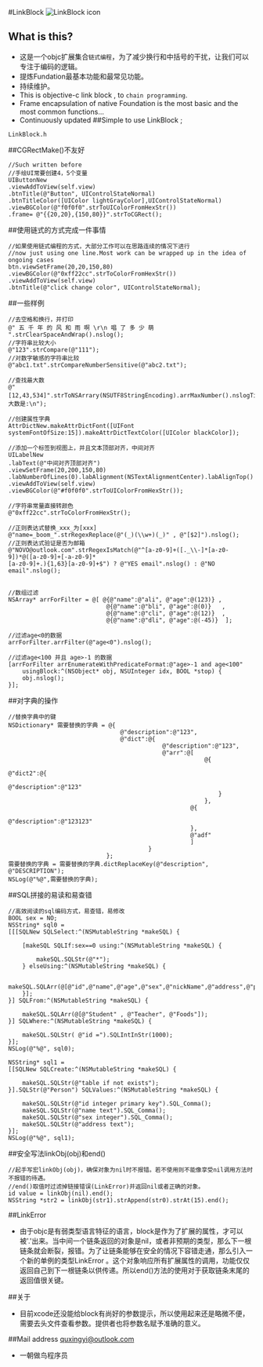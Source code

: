 #LinkBlock
![LinkBlock icon](http://ico.ooopic.com/ajax/iconpng/?id=98399.png)

## What is this?
* 这是一个objc扩展集合`链式编程`，为了减少换行和中括号的干扰，让我们可以专注于编码的逻辑。
* 提炼Fundation最基本功能和最常见功能。
* 持续维护。
* This is objective-c link block , to `chain programming`.
* Frame encapsulation of native Foundation is the most basic and the most common functions...
* Continuously updated
##Simple to use LinkBlock ;
```objc
LinkBlock.h
```

##CGRectMake()不友好
```objc
//Such written before 
//手绘UI常要创建4，5个变量
UIButtonNew
.viewAddToView(self.view)
.btnTitle(@"Button", UIControlStateNormal)
.btnTitleColor([UIColor lightGrayColor],UIControlStateNormal)
.viewBGColor(@"f0f0f0".strToUIColorFromHexStr())
.frame= @"{{20,20},{150,80}}".strToCGRect();
```
##使用链式的方式完成一件事情
```objc
//如果使用链式编程的方式，大部分工作可以在思路连续的情况下进行
//now just using one line.Most work can be wrapped up in the idea of ​​ongoing cases
btn.viewSetFrame(20,20,150,80)
.viewBGColor(@"0xff22cc".strToColorFromHexStr())
.viewAddToView(self.view)
.btnTitle(@"click change color", UIControlStateNormal);
```
##一些样例
```objc
//去空格和换行，并打印
@" 五 千 年 的 风 和 雨 啊 \r\n 唱 了 多 少 萌 ".strClearSpaceAndWrap().nslog();
//字符串比较大小
@"123".strCompare(@"111");
//对数字敏感的字符串比较
@"abc1.txt".strCompareNumberSensitive(@"abc2.txt");

//查找最大数
@"[12,43,534]".strToNSArrary(NSUTF8StringEncoding).arrMaxNumber().nslogTitle(@"最大数是:\n");

//创建属性字典
AttrDictNew.makeAttrDictFont([UIFont systemFontOfSize:15]).makeAttrDictTextColor([UIColor blackColor]);

//添加一个标签到视图上，并且文本顶部对齐，中间对齐
UILabelNew
.labText(@"中间对齐顶部对齐")
.viewSetFrame(20,200,150,80)
.labNumberOfLines(0).labAlignment(NSTextAlignmentCenter).labAlignTop()
.viewAddToView(self.view)
.viewBGColor(@"#f0f0f0".strToUIColorFromHexStr());

//字符串常量直接转颜色
@"0xff22cc".strToColorFromHexStr();

//正则表达式替换_xxx_为[xxx]
@"name=_boom_".strRegexReplace(@"(_)(\\w+)(_)" , @"[$2]").nslog();
//正则表达式验证是否为邮箱
@"NOVO@outlook.com".strRegexIsMatch(@"^[a-z0-9]+([._\\-]*[a-z0-9])*@([a-z0-9]+[-a-z0-9]*
[a-z0-9]+.){1,63}[a-z0-9]+$") ? @"YES email".nslog() : @"NO email".nslog();


//数组过滤
NSArray* arrForFilter = @[ @{@"name":@"ali", @"age":@(123)} ,
                            @{@"name":@"bli", @"age":@(0)}   ,
                            @{@"name":@"cli", @"age":@(12)}  ,
                            @{@"name":@"dli", @"age":@(-45)}  ];

//过滤age<0的数据
arrForFilter.arrFilter(@"age<0").nslog();

//过滤age<100 并且 age>-1 的数据
[arrForFilter arrEnumerateWithPredicateFormat:@"age>-1 and age<100"
    usingBlock:^(NSObject* obj, NSUInteger idx, BOOL *stop) {
    obj.nslog();
}];
```
##对字典的操作
```objc
//替换字典中的键
NSDictionary* 需要替换的字典 = @{
                                @"description":@"123",
                                @"dict":@{
                                            @"description":@"123",
                                            @"arr":@[
                                                        @{
                                                            @"dict2":@{
                                                                @"description":@"123"
                                                            }
                                                        },
                                                    @{
                                                        @"description":@"123123"
                                                    },
                                                    @"adf"
                                                    ]
                                        }
                            };
需要替换的字典 = 需要替换的字典.dictReplaceKey(@"description", @"DESCRIPTION");
NSLog(@"%@",需要替换的字典);

```

##SQL拼接的易读和易查错
```objc
//高效阅读的sql编码方式，易查错，易修改
BOOL sex = NO;
NSString* sql0 =
[[[SQLNew SQLSelect:^(NSMutableString *makeSQL) {

    [makeSQL SQLIf:sex==0 using:^(NSMutableString *makeSQL) {

        makeSQL.SQLStr(@"*");
    } elseUsing:^(NSMutableString *makeSQL) {

        makeSQL.SQLArr(@[@"id",@"name",@"age",@"sex",@"nickName",@"address",@"point"]);
    }];
}] SQLFrom:^(NSMutableString *makeSQL) {

    makeSQL.SQLArr(@[@"Student" , @"Teacher", @"Foods"]);
}] SQLWhere:^(NSMutableString *makeSQL) {
    
    makeSQL.SQLStr( @"id =").SQLIntInStr(1000);
}];
NSLog(@"%@", sql0);

NSString* sql1 = 
[[SQLNew SQLCreate:^(NSMutableString *makeSQL) {

    makeSQL.SQLStr(@"table if not exists");
}].SQLStr(@"Person") SQLValues:^(NSMutableString *makeSQL) {

    makeSQL.SQLStr(@"id integer primary key").SQL_Comma();
    makeSQL.SQLStr(@"name text").SQL_Comma();
    makeSQL.SQLStr(@"sex integer").SQL_Comma();
    makeSQL.SQLStr(@"address text");
}];
NSLog(@"%@", sql1);
```

##安全写法linkObj(obj)和end()
```objc
//起手写宏linkObj(obj)，确保对象为nil时不报错。若不使用则不能像享受nil调用方法时不报错的待遇。
//end()取值时过滤掉链接错误(LinkError)并返回nil或者正确的对象。
id value = linkObj(nil).end();
NSString *str2 = linkObj(str1).strAppend(str0).strAt(15).end();
```

##LinkError
* 由于objc是有弱类型语言特征的语言，block是作为了扩展的属性，才可以被'.'出来。当中间一个链条返回的对象是nil，或者非预期的类型，那么下一根链条就会断裂，报错。为了让链条能够在安全的情况下容错走通，那么引入一个新的单例的类型LinkError
。这个对象响应所有扩展属性的调用，功能仅仅返回自己到下一根链条以供传递。所以end()方法的使用对于获取链条末尾的返回值很关键。

##关于
* 目前xcode还没能给block有尚好的参数提示，所以使用起来还是略微不便，需要去头文件查看参数。提供者也将参数名赋予准确的意义。

##Mail address quxingyi@outlook.com
* 一朝做鸟程序员
